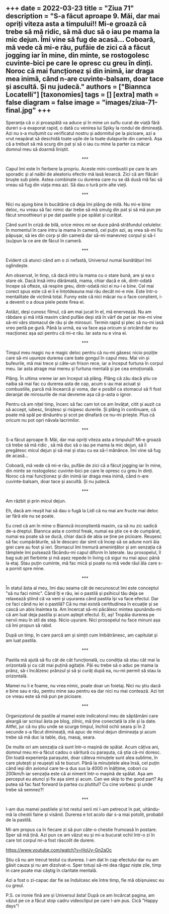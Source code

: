 
+++
date = 2022-03-23
title = "Ziua 71"
description = "S-a făcut aproape 9. Măi, dar mai opriți viteza asta a timpului!! Mi-e groază că trebe să mă ridic, să mă duc să o iau pe mama la mic dejun. Îmi vine să fug de acasă… Coboară, mă vede că mi-e rău, pufăie de zici că a făcut jogging iar în mine, din minte, se rostogolesc cuvinte-bici pe care le opresc cu greu în dinți. Noroc că mai funcționez și din inimă, iar draga mea inimă, când n-are cuvinte-balsam, doar tace și ascultă. Și nu judecă."
authors = ["Biannca Locatelli"]
[taxonomies]
tags = []
[extra]
math = false
diagram = false
image = "images/ziua-71-final.jpg"
+++
---

Speranța că o zi proaspătă va aduce și în mine un suflu curat de viață fără dureri s-a evaporat rapid, o dată cu venirea lui Spiky la rondul de dimineață. Azi nu s-a mulțumit cu verificatul nostru și adormitul pe la picioare, azi a vrut neapărat să deschidă toate ușile de la toate dulapurile din cameră. Așa că a trebuit să mă scurg din pat și să o iau cu mine la parter ca măcar domnul meu să doarmă liniștit.

<p style="text-align: center;">***</p>

Capul îmi este în fierbere la propriu. Aceste mini-combustii pe care le am sporadic și al naibii de aleatoriu efectiv mă lasă leoarcă. Zici că am flăcări bruște sub piele. Astea combinate cu durerea care nu se dă dusă mă fac să vreau să fug din viața mea azi. Să dau o tură prin alte vieți.

<p style="text-align: center;">***</p>

Nici nu ajung bine în bucătărie că deja îmi plâng de milă. Nu mi-e bine deloc, nu vreau să fac nimic dar trebe să mă smulg din pat și să mă pun pe făcut smoothieuri și pe dat pastile și pe spălat și curățat.

Când sunt în criză de bilă, orice miros mi se duce până străfundul celulelor. În momentul în care intru la mama în cameră, cel puțin azi, aș vrea să-mi fiu păpușar, să ies din corp și din cameră dar să-mi manevrez corpul și să-l (su)pun la ce are de făcut în cameră.

<p style="text-align: center;">***</p>

Evident că atunci când am o zi nefastă, Universul numai bunătățuri îmi oglindește.

Am observat, în timp, că dacă intru la mama cu o stare bună, are și ea o stare ok. Dacă însă intru dărâmată, mama, chiar dacă e ok, dintr-odată începe să ofteze, să respire greu, dintr-odată nici ei nu-i e bine. Cel mai corect spus este că ei îi e întotdeauna mai rău decât mi-e mie. Este într-o mentalitate de victimă total. Funny este că nici măcar nu o face conștient, i-a devenit o a doua piele peste firea ei.

Astăzi, deși cunosc filmul, că am mai jucat în el, mă enervează. Nu am răbdare și mă irită maxim când pufăie deși stă în vârf de pat iar mie-mi vine să-mi vărs stomacul de rău și de mirosuri. Termin rapid și plec să nu-mi iasă vreo perlă pe gură. Până la urmă, ea va face așa oricum și oricând dar eu reacționez așa azi pentru că mi-e rău. Iar asta nu e vina ei.

<p style="text-align: center;">***</p>

Timpul meu magic nu e magic deloc pentru că nu-mi găsesc nicio poziție care să-mi ușureze durerea care bate gongul în capul meu. Mai vin și bufeurile, mă mai trece și câte-un frison rece, iar a început furtuna în corpul meu. Iar asta atrage mai mereu și furtuna mentală și pe cea emoțională.

Plâng. În ultima vreme iar am început să plâng. Plâng că zău dacă știu ce naiba să mai fac cu durerea asta de cap, acum s-au mai aciuat și combustiile, parcă mă încearcă și voma, dar e posibil ca stomacul să fi fost deranjat de mirosurile de mai devreme așa că p-asta o ignor.

Pentru că am nițel timp, încerc să fac cam tot ce am învățat, citit și auzit ca să accept, iubesc, liniștesc și risipesc durerile. Și plâng în continuare, că poate mă spăl pe dinăuntru și scot pe dinafară ce nu-mi priește. Plus că oricum nu pot opri năvala lacrimilor.

<p style="text-align: center;">***</p>

S-a făcut aproape 9. Măi, dar mai opriți viteza asta a timpului!! Mi-e groază că trebe să mă ridic , să mă duc să o iau pe mama la mic dejun, să îi pregătesc micul dejun și să mai și stau cu ea să-l mănânce. Îmi vine să fug de acasă…

Coboară, mă vede că mi-e rău, pufăie de zici că a făcut jogging iar în mine, din minte se rostogolesc cuvinte-bici pe care le opresc cu greu în dinți. Noroc că mai funcționez și din inimă iar draga mea inimă, când n-are cuvinte-balsam, doar tace și ascultă. Și nu judecă.

<p style="text-align: center;">***</p>

Am răzbit și prin micul dejun.

Eh, dacă am reușit hai să dau o fugă la Lidl că nu mai am fructe mai deloc iar fără ele nu se poate.

Eu cred că am în mine o Bianncă inconștientă maxim, ca să nu zic sadică de-a dreptul. Biannca asta e control freak, numai ea știe ce e de cumpărat, numai ea poate să se ducă, chiar dacă de abia se ține pe picioare. Reușesc să fac cumpărăturile, să le descarc dar simt că încep să se adune norii ăia grei care au fost și ieri. Stomacul îmi tremură amenințător și am senzația că tâmplele îmi pulsează făcându-mi capul diform în laterale. Iau prosopelul, îl bag sub jet fierbinte și mă așez repede în living că sigur nu mai apuc până la etaj. Stau puțin cuminte, mă fac mică și poate nu mă vede răul ăla care s-a pornit spre mine.

<p style="text-align: center;">***</p>

În statul ăsta al meu, îmi dau seama cât de necunoscut îmi este conceptul "să nu faci nimic". Când îți e rău, iei o pastilă și psihicul tău deja se relaxează știind că va veni și ușurarea când pastila își va face efectul. Dar ce faci când nu iei o pastilă? Că nu mai există certitudinea în ecuație și se cască un abis înaintea ta. Am încercat să-mi păcălesc mintea spunându-mi că am luat deja pastila și acum aștept efectul. Ei, aș! Tropăia durerea pe nervii meu în stil de step. Nicio ușurare. Nici prosopelul nu face minuni așa că îmi propun să rabd.

După un timp, în care parcă am și simțit cum îmbătrânesc, am capitulat și am luat pastila.

<p style="text-align: center;">***</p>

Pastila mă ajută să fiu cât de cât funcțională, cu condiția să stau cât mai la orizontală și cu cât mai puțină agitație. Păi eu trebe să o aduc pe mama la prânz, să-i încălzesc prânzul și să și curăț după ea, nu-mi permit să stau la orizontală.

Mamei nu îi e foame, nu vrea nimic, poate doar un foietaj. Nici nu știu dacă e bine sau e rău, pentru mine sau pentru ea dar nici nu mai contează. Azi tot ce vreau este să mă pun pe picioare.

<p style="text-align: center;">***</p>

Organizatorul de pastile al mamei este indicatorul meu de săptămâni care aleargă iar scrisul ăsta pe blog, zilnic, mă ține conectată la zile și la date. Altfel, jur că nu știu unde se scurge timpul, închid ochii seara și în 2 secunde s-a făcut dimineață, mă apuc de micul dejun dimineața și acum trebe să mă duc la table, duș, masaj, seara.

De multe ori am senzația că sunt într-o mașină de spălat. Acum câțiva ani, domnul meu mi-a făcut cadou o săritură cu parașuta, că știa că-mi doresc. Din toată experiența parașutei, doar câteva minuțele sunt alea sublime, în care plutești și reușești să te bucuri. Până la minuțelele alea însă, cel puțin când ieși din avionul care te-a dus sus la 4000 m înălțime, cobori cu 200km/h iar senzația este că ai nimerit într-o mașină de spălat. Așa am perceput eu atunci și fix așa simt și acum. Can we skip to the good part? Aș putea să fac fast forward la partea cu plutitul? Cu cine vorbesc și unde trebe să semnez?!

<p style="text-align: center;">***</p>

I-am dus mamei pastilele și tot restul serii mi l-am petrecut în pat, uitându-mă la chestii faine și visând. Durerea e tot acolo dar s-a mai potolit, probabil de la pastilă.

Mi-am propus ca în fiecare zi să pun câte-o chestie frumoasă în postare. Sper să mă țină. Azi pun ce am văzut eu și mi-a bucurat ochii într-o zi în care tot corpul mi-a fost răscolit de durere.

<a href="https://www.youtube.com/watch?v=HoUy-Gn2aOc" target="_blank">https://www.youtube.com/watch?v=HoUy-Gn2aOc</a>

Știu că nu am trecut testul cu durerea. I-am dat în cap efectului dar nu am găsit cauza și nu am dizolvat-o. Sper totuși să-mi dea răgaz niște zile, timp în care poate mai câștig în claritate mentală.

Azi a fost o zi-capac dar fie se îndulcesc ele între timp, fie mă obișnuiesc eu cu greul.

P.S. ce ironie fină are și Universul ăsta! După ce am încărcat pagina, am văzut pe ce a făcut stop cadru videoclipul pe care l-am pus. Cică "Happy days"!
